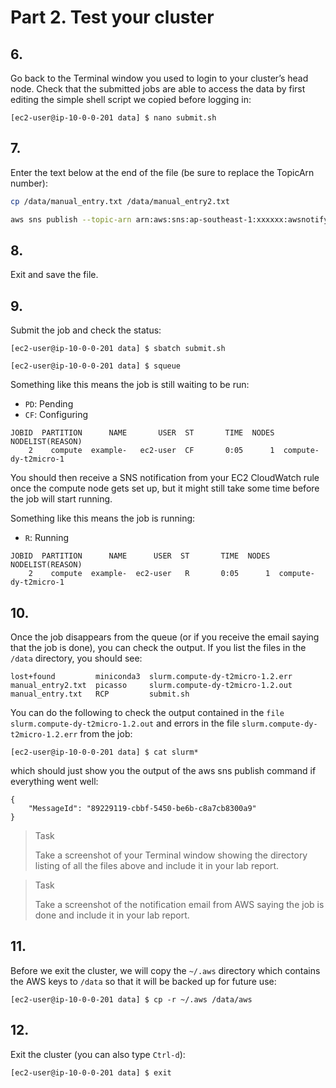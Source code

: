 # Part 2. Test your cluster

## 6.
Go back to the Terminal window you used to login to your cluster’s head node. Check that the submitted jobs are able to access the data by first editing the simple shell script we copied before logging in:

```shell
[ec2-user@ip-10-0-0-201 data] $ nano submit.sh
```

## 7.
Enter the text below at the end of the file (be sure to replace the TopicArn number):

```bash
cp /data/manual_entry.txt /data/manual_entry2.txt 

aws sns publish --topic-arn arn:aws:sns:ap-southeast-1:xxxxxx:awsnotify --message "JobDone"
```

## 8.
Exit and save the file.

## 9.
Submit the job and check the status:

```shell
[ec2-user@ip-10-0-0-201 data] $ sbatch submit.sh

[ec2-user@ip-10-0-0-201 data] $ squeue
```

Something like this means the job is still waiting to be run:
- `PD`: Pending
- `CF`: Configuring

```shell
JOBID  PARTITION      NAME       USER  ST       TIME  NODES  NODELIST(REASON)
    2    compute  example-   ec2-user  CF       0:05      1  compute-dy-t2micro-1
```

You should then receive a SNS notification from your EC2 CloudWatch rule once the compute node gets set up, but it might still take some time before the job will start running.

Something like this means the job is running:
- `R`: Running

```shell
JOBID  PARTITION      NAME      USER  ST       TIME  NODES  NODELIST(REASON)
    2    compute  example-  ec2-user   R       0:05      1  compute-dy-t2micro-1
```

## 10.
Once the job disappears from the queue (or if you receive the email saying that the job is done), you can check the output. If you list the files in the `/data` directory, you should see:

```shell
lost+found         miniconda3  slurm.compute-dy-t2micro-1.2.err
manual_entry2.txt  picasso     slurm.compute-dy-t2micro-1.2.out
manual_entry.txt   RCP         submit.sh
```

You can do the following to check the output contained in the `file slurm.compute-dy-t2micro-1.2.out` and errors in the file `slurm.compute-dy-t2micro-1.2.err` from the job:

```shell
[ec2-user@ip-10-0-0-201 data] $ cat slurm*
```

which should just show you the output of the aws sns publish command if everything went well:

```shell
{
    "MessageId": "89229119-cbbf-5450-be6b-c8a7cb8300a9"
}
```

> <p class="task"> Task
>
> Take a screenshot of your Terminal window showing the directory listing of all the files above and include it in your lab report.

> <p class="task"> Task
>
> Take a screenshot of the notification email from AWS saying the job is done and include it in your lab report.

## 11.
Before we exit the cluster, we will copy the `~/.aws` directory which contains the AWS keys to `/data` so that it will be backed up for future use:

```shell
[ec2-user@ip-10-0-0-201 data] $ cp -r ~/.aws /data/aws
```

## 12.
Exit the cluster (you can also type `Ctrl-d`):

```shell
[ec2-user@ip-10-0-0-201 data] $ exit
```
